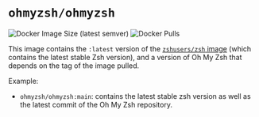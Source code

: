 # `ohmyzsh/ohmyzsh`

![Docker Image Size (latest semver)](https://img.shields.io/docker/image-size/ohmyzsh/ohmyzsh?sort=semver) ![Docker Pulls](https://img.shields.io/docker/pulls/ohmyzsh/ohmyzsh)

This image contains the `:latest` version of the [`zshusers/zsh` image](https://hub.docker.com/r/zshusers/zsh)
(which contains the latest stable Zsh version), and a version of Oh My Zsh
that depends on the tag of the image pulled.

Example:

- `ohmyzsh/ohmyzsh:main`: contains the latest stable zsh version as well
  as the latest commit of the Oh My Zsh repository.
